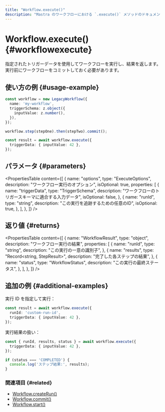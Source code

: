 ```yaml
---
title: "Workflow.execute()"
description: "Mastra のワークフローにおける `.execute()` メソッドのドキュメント。ワークフローの各ステップを実行し、結果を返します。"
---
```


# Workflow.execute() \{#workflowexecute\}

指定されたトリガーデータを使用してワークフローを実行し、結果を返します。実行前にワークフローをコミットしておく必要があります。

## 使い方の例 \{#usage-example\}

```typescript
const workflow = new LegacyWorkflow({
  name: 'my-workflow',
  triggerSchema: z.object({
    inputValue: z.number(),
  }),
});

workflow.step(stepOne).then(stepTwo).commit();

const result = await workflow.execute({
  triggerData: { inputValue: 42 },
});
```

## パラメータ \{#parameters\}

<PropertiesTable
  content={[
{
name: "options",
type: "ExecuteOptions",
description: "ワークフロー実行のオプション",
isOptional: true,
properties: [
{
name: "triggerData",
type: "TriggerSchema",
description: "ワークフローのトリガースキーマに適合する入力データ",
isOptional: false,
},
{
name: "runId",
type: "string",
description: "この実行を追跡するための任意のID",
isOptional: true,
},
],
},
]}
/>

## 返り値 \{#returns\}

<PropertiesTable
  content={[
{
name: "WorkflowResult",
type: "object",
description: "ワークフロー実行の結果",
properties: [
{
name: "runId",
type: "string",
description: "この実行の一意の識別子",
},
{
name: "results",
type: "Record<string, StepResult>",
description: "完了した各ステップの結果",
},
{
name: "status",
type: "WorkflowStatus",
description: "この実行の最終ステータス",
},
],
},
]}
/>

## 追加の例 \{#additional-examples\}

実行 ID を指定して実行：

```typescript
const result = await workflow.execute({
  runId: 'custom-run-id',
  triggerData: { inputValue: 42 },
});
```

実行結果の扱い：

```typescript
const { runId, results, status } = await workflow.execute({
  triggerData: { inputValue: 42 },
});

if (status === 'COMPLETED') {
  console.log('ステップ結果:', results);
}
```

### 関連項目 \{#related\}

* [Workflow.createRun()](./createRun)
* [Workflow.commit()](./commit)
* [Workflow.start()](./start)